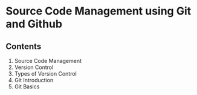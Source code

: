 # Source Code Management using Git and Github
## Contents
1. Source Code Management
2. Version Control
3. Types of Version Control
4. Git Introduction
5. Git Basics
